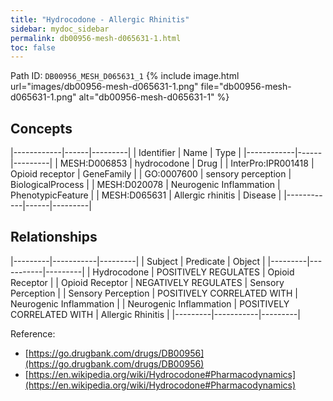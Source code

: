 ```yaml
---
title: "Hydrocodone - Allergic Rhinitis"
sidebar: mydoc_sidebar
permalink: db00956-mesh-d065631-1.html
toc: false 
---
```



Path ID: `DB00956_MESH_D065631_1`
{% include image.html url="images/db00956-mesh-d065631-1.png" file="db00956-mesh-d065631-1.png" alt="db00956-mesh-d065631-1" %}

## Concepts

|------------|------|---------|
| Identifier | Name | Type    |
|------------|------|---------|
| MESH:D006853 | hydrocodone | Drug |
| InterPro:IPR001418 | Opioid receptor | GeneFamily |
| GO:0007600 | sensory perception | BiologicalProcess |
| MESH:D020078 | Neurogenic Inflammation | PhenotypicFeature |
| MESH:D065631 | Allergic rhinitis | Disease |
|------------|------|---------|

## Relationships

|---------|-----------|---------|
| Subject | Predicate | Object  |
|---------|-----------|---------|
| Hydrocodone | POSITIVELY REGULATES | Opioid Receptor |
| Opioid Receptor | NEGATIVELY REGULATES | Sensory Perception |
| Sensory Perception | POSITIVELY CORRELATED WITH | Neurogenic Inflammation |
| Neurogenic Inflammation | POSITIVELY CORRELATED WITH | Allergic Rhinitis |
|---------|-----------|---------|

Reference: 
  - [https://go.drugbank.com/drugs/DB00956](https://go.drugbank.com/drugs/DB00956)
  - [https://en.wikipedia.org/wiki/Hydrocodone#Pharmacodynamics](https://en.wikipedia.org/wiki/Hydrocodone#Pharmacodynamics)
